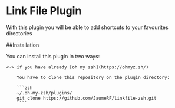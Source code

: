 # Link File Plugin

With this plugin you will be able to add shortcuts to your favourites directories 

##Installation 

You can install this plugin in two ways:

    <·> if you have already [oh my zsh](https://ohmyz.sh/)

        You have to clone this repository on the plugin directory:
        
        ```zsh
        ~/.oh-my-zsh/plugins/
        git clone https://github.com/JaumeRF/linkfile-zsh.git
        ````
